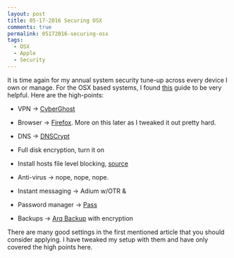 ```yaml
---
layout: post
title: 05-17-2016 Securing OSX
comments: true
permalink: 05172016-securing-osx
tags:
  - OSX
  - Apple
  - Security
---
```


It is time again for my annual system security tune-up across every device I own or manage.  For the OSX based systems, I found [this](https://github.com/drduh/OS-X-Security-and-Privacy-Guide) guide to be very helpful.  Here are the high-points:

  * VPN -> [CyberGhost](http://www.cyberghostvpn.com)

  * Browser -> [Firefox](https://www.mozilla.org/en-US/firefox/new/).  More on this later as I tweaked it out pretty hard.

  * DNS -> [DNSCrypt](https://github.com/alterstep/dnscrypt-osxclient)

  * Full disk encryption, turn it on

  * Install hosts file level blocking, [source](https://github.com/StevenBlack/hosts)

  * Anti-virus -> nope, nope, nope.

  * Instant messaging -> Adium w/OTR &

  * Password manager -> [Pass](https://www.passwordstore.org/)

  * Backups -> [Arq Backup](https://www.arqbackup.com/) with encryption

There are many good settings in the first mentioned article that you should consider applying.  I have tweaked my setup with them and have only covered the high points here. 
